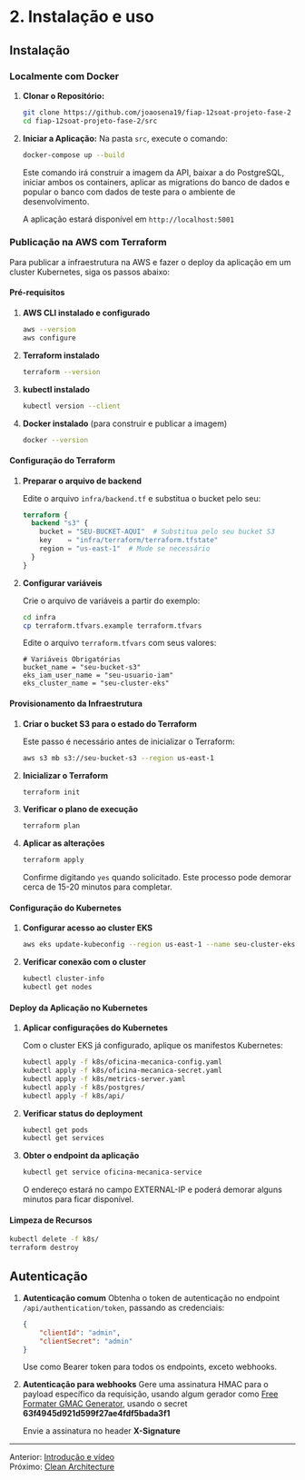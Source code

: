 # 2. Instalação e uso

## Instalação

### Localmente com Docker

1.  **Clonar o Repositório:**
    ```bash
    git clone https://github.com/joaosena19/fiap-12soat-projeto-fase-2
    cd fiap-12soat-projeto-fase-2/src
    ```
2.  **Iniciar a Aplicação:**
    Na pasta `src`, execute o comando:
    ```bash
    docker-compose up --build
    ```
    Este comando irá construir a imagem da API, baixar a do PostgreSQL, iniciar ambos os containers, aplicar as migrations do banco de dados e popular o banco com dados de teste para o ambiente de desenvolvimento.

    A aplicação estará disponível em `http://localhost:5001`

### Publicação na AWS com Terraform

Para publicar a infraestrutura na AWS e fazer o deploy da aplicação em um cluster Kubernetes, siga os passos abaixo:

#### Pré-requisitos

1. **AWS CLI instalado e configurado**
   ```bash
   aws --version
   aws configure
   ```

2. **Terraform instalado**
   ```bash
   terraform --version
   ```

3. **kubectl instalado**
   ```bash
   kubectl version --client
   ```

4. **Docker instalado** (para construir e publicar a imagem)
   ```bash
   docker --version
   ```

#### Configuração do Terraform

1. **Preparar o arquivo de backend**

   Edite o arquivo `infra/backend.tf` e substitua o bucket pelo seu:
   ```terraform
   terraform {
     backend "s3" {
       bucket = "SEU-BUCKET-AQUI"  # Substitua pelo seu bucket S3
       key    = "infra/terraform/terraform.tfstate"
       region = "us-east-1"  # Mude se necessário
     }
   }
   ```

2. **Configurar variáveis**

   Crie o arquivo de variáveis a partir do exemplo:
   ```bash
   cd infra
   cp terraform.tfvars.example terraform.tfvars
   ```

   Edite o arquivo `terraform.tfvars` com seus valores:
   ```
   # Variáveis Obrigatórias
   bucket_name = "seu-bucket-s3"
   eks_iam_user_name = "seu-usuario-iam"
   eks_cluster_name = "seu-cluster-eks"
   ```

#### Provisionamento da Infraestrutura

1. **Criar o bucket S3 para o estado do Terraform**
   
   Este passo é necessário antes de inicializar o Terraform:
   ```bash
   aws s3 mb s3://seu-bucket-s3 --region us-east-1
   ```

2. **Inicializar o Terraform**
   ```bash
   terraform init
   ```

3. **Verificar o plano de execução**
   ```bash
   terraform plan
   ```

4. **Aplicar as alterações**
   ```bash
   terraform apply
   ```
   
   Confirme digitando `yes` quando solicitado. Este processo pode demorar cerca de 15-20 minutos para completar.

#### Configuração do Kubernetes

1. **Configurar acesso ao cluster EKS**
   ```bash
   aws eks update-kubeconfig --region us-east-1 --name seu-cluster-eks
   ```

2. **Verificar conexão com o cluster**
   ```bash
   kubectl cluster-info
   kubectl get nodes
   ```

#### Deploy da Aplicação no Kubernetes

1. **Aplicar configurações do Kubernetes**
   
   Com o cluster EKS já configurado, aplique os manifestos Kubernetes:
   ```bash
   kubectl apply -f k8s/oficina-mecanica-config.yaml
   kubectl apply -f k8s/oficina-mecanica-secret.yaml
   kubectl apply -f k8s/metrics-server.yaml
   kubectl apply -f k8s/postgres/
   kubectl apply -f k8s/api/
   ```

2. **Verificar status do deployment**
   ```bash
   kubectl get pods
   kubectl get services
   ```

3. **Obter o endpoint da aplicação**
   ```bash
   kubectl get service oficina-mecanica-service
   ```
   
   O endereço estará no campo EXTERNAL-IP e poderá demorar alguns minutos para ficar disponível.

#### Limpeza de Recursos

```bash
kubectl delete -f k8s/
terraform destroy
```

## Autenticação

1. **Autenticação comum**
    Obtenha o token de autenticação no endpoint `/api/authentication/token`, passando as credenciais:
    ```json
    {
        "clientId": "admin",
        "clientSecret": "admin"
    }
    ```
    Use como Bearer token para todos os endpoints, exceto webhooks.

2. **Autenticação para webhooks**
    Gere uma assinatura HMAC para o payload específico da requisição, usando algum gerador como [Free Formater GMAC Generator](https://www.freeformatter.com/hmac-generator.html), usando o secret **63f4945d921d599f27ae4fdf5bada3f1**
    
    Envie a assinatura no header **X-Signature**

---
Anterior: [Introdução e vídeo](1_introducao_video.md)  
Próximo: [Clean Architecture](3_clean_architecture.md)